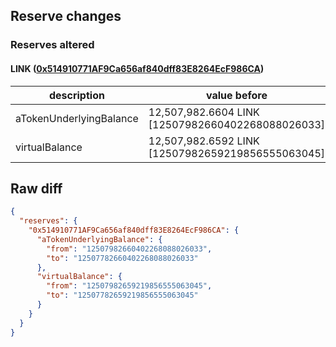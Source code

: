 ## Reserve changes

### Reserves altered

#### LINK ([0x514910771AF9Ca656af840dff83E8264EcF986CA](https://etherscan.io/address/0x514910771AF9Ca656af840dff83E8264EcF986CA))

| description | value before | value after |
| --- | --- | --- |
| aTokenUnderlyingBalance | 12,507,982.6604 LINK [12507982660402268088026033] | 12,507,782.6604 LINK [12507782660402268088026033] |
| virtualBalance | 12,507,982.6592 LINK [12507982659219856555063045] | 12,507,782.6592 LINK [12507782659219856555063045] |


## Raw diff

```json
{
  "reserves": {
    "0x514910771AF9Ca656af840dff83E8264EcF986CA": {
      "aTokenUnderlyingBalance": {
        "from": "12507982660402268088026033",
        "to": "12507782660402268088026033"
      },
      "virtualBalance": {
        "from": "12507982659219856555063045",
        "to": "12507782659219856555063045"
      }
    }
  }
}
```